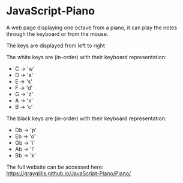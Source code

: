 # JavaScript-Piano
A web page displaying one octave from a piano, it can play the notes through the keyboard or from the mouse. 

The keys are displayed from left to right

The white keys are (in-order) with their keyboard representation:
- C -> 'w'
- D -> 'a'
- E -> 's'
- F -> 'd'
- G -> 'z'
- A -> 'x'
- B -> 'c'

The black keys are (in-order) with their keyboard representation:
- Db -> 'p'
- Eb -> 'o'
- Gb -> 'i'
- Ab -> 'l'
- Bb -> 'k'

The full website can be accessed here: https://graygillis.github.io/JavaScript-Piano/Piano/
